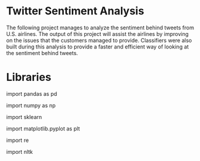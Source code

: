 # Twitter Sentiment Analysis

The following project manages to analyze the sentiment behind tweets from U.S. airlines. The output of this project will assist the airlines by improving on the issues that the customers managed to provide. Classifiers were also built during this analysis to provide a faster and efficient way of looking at the sentiment behind tweets. 

# Libraries

import pandas as pd

import numpy as np

import sklearn

import matplotlib.pyplot as plt

import re

import nltk

